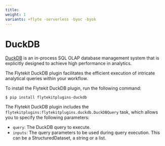 ```yaml
---
title:
weight: 1
variants: +flyte -serverless -byoc -byok
---
```


# DuckDB

[DuckDB](https://duckdb.org/) is an in-process SQL OLAP database management system that is explicitly designed to achieve high performance in analytics.

The Flytekit DuckDB plugin facilitates the efficient execution of intricate analytical queries within your workflow.

To install the Flytekit DuckDB plugin, run the following command:

```shell
$ pip install flytekitplugins-duckdb
```

The Flytekit DuckDB plugin includes the `flytekitplugins:flytekitplugins.duckdb.DuckDBQuery` task, which allows you to specify the following parameters:

- `query`: The DuckDB query to execute.
- `inputs`: The query parameters to be used during query execution. This can be a StructuredDataset, a string or a list.


